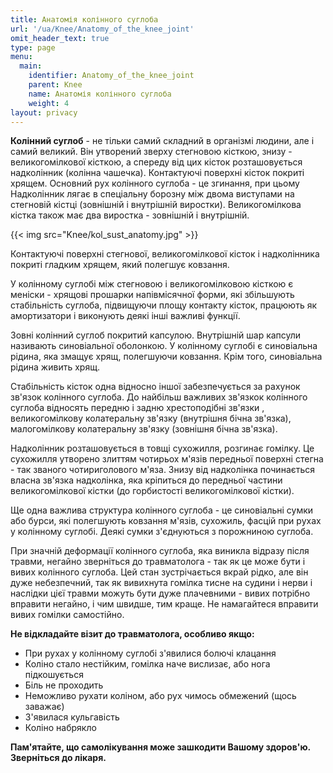 ```yaml
---
title: Анатомія колінного суглоба
url: '/ua/Knee/Anatomy_of_the_knee_joint'
omit_header_text: true
type: page
menu:
  main:
    identifier: Anatomy_of_the_knee_joint
    parent: Knee
    name: Анатомія колінного суглоба
    weight: 4
layout: privacy
---
```

**Колінний суглоб** - не тільки самий складний в організмі людини, але і самий великий. Він утворений зверху стегновою кісткою, знизу - великогомілкової кісткою, а спереду від цих кісток розташовується надколінник (колінна чашечка). Контактуючі поверхні кісток покриті хрящем. Основний рух колінного суглоба - це згинання, при цьому Надколінник лягає в спеціальну борозну між двома виступами на стегновій кістці (зовнішній і внутрішній виростки). Великогомілкова кістка також має два виростка - зовнішній і внутрішній.

{{< img src="Knee/kol_sust_anatomy.jpg" >}}

Контактуючі поверхні стегнової, великогомілкової кісток і надколінника покриті гладким хрящем, який полегшує ковзання.

У колінному суглобі між стегновою і великогомілковою кісткою є меніски - хрящові прошарки напівмісячної форми, які збільшують стабільність суглоба, підвищуючи площу контакту кісток, працюють як амортизатори і виконують деякі інші важливі функції.

Зовні колінний суглоб покритий капсулою. Внутрішній шар капсули називають синовіальної оболонкою. У колінному суглобі є синовіальна рідина, яка змащує хрящ, полегшуючи ковзання. Крім того, синовіальна рідина живить хрящ.

Стабільність кісток одна відносно іншої забезпечується за рахунок зв'язок колінного суглоба. До найбільш важливих зв'язкок колінного суглоба відносять передню і задню хрестоподібні зв'язки , великогомілкову колатеральну зв'язку (внутрішня бічна зв'язка), малогомілкову колатеральну зв'язку (зовнішня бічна зв'язка).

Надколінник розташовується в товщі сухожилля, розгинає гомілку. Це сухожилля утворено злиттям чотирьох м'язів передньої поверхні стегна - так званого чотириголового м'яза. Знизу від надколінка починається власна зв'язка надколінка, яка кріпиться до передньої частини великогомілкової кістки (до горбистості великогомілкової кістки).

Ще одна важлива структура колінного суглоба - це синовіальні сумки або бурси, які полегшують ковзання м'язів, сухожиль, фасцій при рухах у колінному суглобі. Деякі сумки з'єднуються з порожниною суглоба.

При значній деформації колінного суглоба, яка виникла відразу після травми, негайно зверніться до травматолога - так як це може бути і вивих колінного суглоба. Цей стан зустрічається вкрай рідко, але він дуже небезпечний, так як вивихнута гомілка тисне на судини і нерви і наслідки цієї травми можуть бути дуже плачевними - вивих потрібно вправити негайно, і чим швидше, тим краще. Не намагайтеся вправити вивих гомілки самостійно.

**Не відкладайте візит до травматолога, особливо якщо:**
- При рухах у колінному суглобі з'явилися болючі клацання
- Коліно стало нестійким, гомілка наче вислизає, або нога підкошується
- Біль не проходить
- Неможливо рухати коліном, або рух чимось обмежений (щось заважає)
- З'явилася кульгавість
- Коліно набрякло

**Пам'ятайте, що самолікування може зашкодити Вашому здоров'ю. Зверніться до лікаря.**